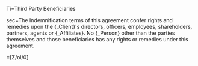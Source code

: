 Ti=Third Party Beneficiaries

sec=The Indemnification terms of this agreement confer rights and remedies upon the {_Client}'s directors, officers, employees, shareholders, partners, agents or {_Affiliates}. No {_Person} other than the parties themselves and those beneficiaries has any rights or remedies under this agreement.

=[Z/ol/0]
